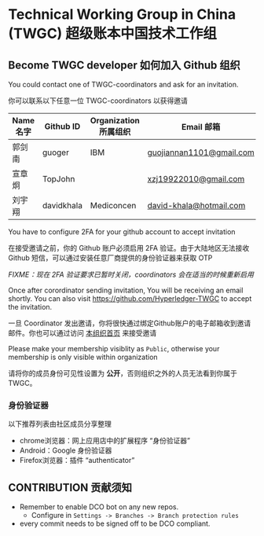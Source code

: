 # Technical Working Group in China (TWGC) 超级账本中国技术工作组


## Become TWGC developer 如何加入 Github 组织

You could contact one of TWGC-coordinators and ask for an invitation. 

你可以联系以下任意一位 TWGC-coordinators 以获得邀请

|  Name 名字   | Github ID  | Organization 所属组织 | Email 邮箱 | City 城市 | Rocketchat ID |
| ------ | ---------  | ------  | ---- | ---- | ------------  | 
| 郭剑南  | guoger | IBM | guojiannan1101@gmail.com | 北京 | guoger |
| 宣章炯  | TopJohn |    | xzj19922010@gmail.com | 杭州 | TopJohn |
| 刘宇翔 | davidkhala | Mediconcen | david-khala@hotmail.com | 香港 | davidkhala |



You have to configure 2FA for your github account to accept invitation

在接受邀请之前，你的 Github 账户必须启用 2FA 验证。由于大陆地区无法接收 Github 短信，可以通过安装任意厂商提供的身份验证器来获取 OTP

*FIXME：现在 2FA 验证要求已暂时关闭，coordinators 会在适当的时候重新启用*

Once after corordinator sending invitation, You will be receiving an email shortly. You can also visit https://github.com/Hyperledger-TWGC to accept the invitation.

一旦 Coordinator 发出邀请，你将很快通过绑定Github账户的电子邮箱收到邀请邮件。你也可以通过访问 [本组织首页](https://github.com/Hyperledger-TWGC) 来接受邀请

Please make your membership visiblity as `Public`, otherwise your membership is only visible within organization

请将你的成员身份可见性设置为 **公开**，否则组织之外的人员无法看到你属于 TWGC。

### 身份验证器

以下推荐列表由社区成员分享整理
- chrome浏览器：网上应用店中的扩展程序 “身份验证器”
- Android：Google 身份验证器
- Firefox浏览器：插件 “authenticator”

## CONTRIBUTION 贡献须知

- Remember to enable DCO bot on any new repos.
    - Configure in `Settings -> Branches -> Branch protection rules`
- every commit needs to be signed off to be DCO compliant.
